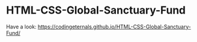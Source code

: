 # HTML-CSS-Global-Sanctuary-Fund
Have a look: https://codingeternals.github.io/HTML-CSS-Global-Sanctuary-Fund/
